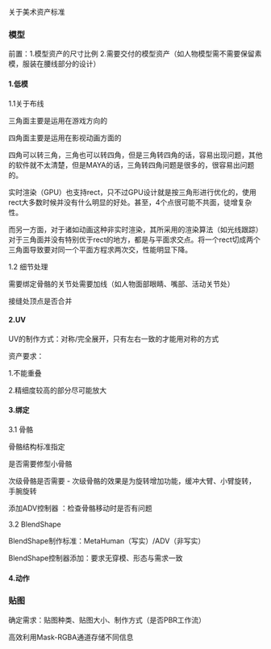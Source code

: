 关于美术资产标准

### 模型

前置：1.模型资产的尺寸比例 2.需要交付的模型资产（如人物模型需不需要保留素模，服装在腰线部分的设计）

#### 1.低模

1.1关于布线

三角面主要是运用在游戏方向的

四角面主要是运用在影视动画方面的

四角可以转三角，三角也可以转四角，但是三角转四角的话，容易出现问题，其他的软件就不太清楚，但是MAYA的话，三角转四角问题是很多的，很容易出问题的。

实时渲染（GPU）也支持rect，只不过GPU设计就是按三角形进行优化的，使用rect大多数时候并没有什么明显的好处。甚至，4个点很可能不共面，徒增复杂性。

而另一方面，对于诸如动画这种非实时渲染，其所采用的渲染算法（如光线跟踪）对于三角面并没有特别优于rect的地方，都是与平面求交点。将一个rect切成两个三角面导致要对同一个平面方程求两次交，性能明显下降。



1.2 细节处理

需要绑定骨骼的关节处需要加线（如人物面部眼睛、嘴部、活动关节处）

接缝处顶点是否合并



#### 2.UV

UV的制作方式：对称/完全展开，只有左右一致的才能用对称的方式

资产要求：

1.不能重叠

2.精细度较高的部分尽可能放大



#### 3.绑定

3.1 骨骼

骨骼结构标准指定

是否需要修型小骨骼

次级骨骼是否需要 - 次级骨骼的效果是为旋转增加功能，缓冲大臂、小臂旋转，手腕旋转

添加ADV控制器 ：检查骨骼移动时是否有问题



3.2 BlendShape

BlendShape制作标准：MetaHuman（写实）/ADV（非写实）

BlendShape控制器添加：要求无穿模、形态与需求一致



#### 4.动作

### 贴图

确定需求：贴图种类、贴图大小、制作方式（是否PBR工作流）

高效利用Mask-RGBA通道存储不同信息
